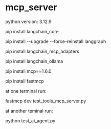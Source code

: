 # mcp_server

python version: 3.12.9

pip install langchain_core

pip install --upgrade --force-reinstall langgraph

pip install langchain_mcp_adapters 

pip install langchain_ollama 

pip install mcp==1.6.0

pip install fastmcp

at one terminal run:

fastmcp dev test_tools_mcp_server.py

at another teminal run:

python test_ai_agent.py

